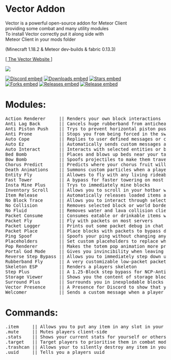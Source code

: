 <div align="left">
  
<h1>Vector Addon</h1>

Vector is a powerful open-source addon for Meteor Client      <br/>
providing some combat and many utility modules                <br/>
To install Vector correctly put it along side with            <br/>
Meteor Client in your mods folder                             <br/>

(Minecraft 1.18.2 & Meteor dev-builds & fabric 0.13.3)        <br/>
  
[[ The Vector Website ]](https://cally72jhb.github.io/website/)  <br/>


<img src="https://invidget.switchblade.xyz/A3nYgbKeXR">       <br/>


[![Discord embed](https://img.shields.io/discord/863813920892518461.svg?logo=discord&logoColor=FFFFFF&style=flat-square&label=Discord&colorA=606060&colorB=7289DA)](https://discord.gg/A3nYgbKeXR)
[![Downloads embed](https://img.shields.io/github/downloads/cally72jhb/vector-addon/total.svg?style=flat-square&label=Downloads&colorA=606060&colorB=4FCF34)](https://github.com/cally72jhb/vector-addon/releases)
[![Stars embed](https://img.shields.io/github/stars/cally72jhb/vector-addon.svg?style=flat-square&label=Stars&colorA=606060&colorB=FDD110)](https://github.com/cally72jhb/vector-addon/stargazers)
<br/>
[![Forks embed](https://img.shields.io/github/forks/cally72jhb/vector-addon.svg?style=flat-square&label=Forks&colorA=606060&colorB=DB4A39)](https://github.com/cally72jhb/vector-addon/network/members)
[![Releases embed](https://badgen.net/github/releases/cally72jhb/vector-addon?style=flat-square&label=Releases&color=158FCC)](https://github.com/cally72jhb/vector-addon/releases)
[![Release embed](https://badgen.net/github/release/cally72jhb/vector-addon?style=flat-square&label=Latest+Release&color=158FCC)](https://github.com/cally72jhb/vector-addon/releases)

</div>

<h1>Modules:</h1>
<pre>
Action Renderer     || Renders your own block interactions
Anti Lag Back       || Cancels huge rubberband from anticheats
Anti Piston Push    || Trys to prevent horizontal piston pushing
Anti Prone          || Stops you from being forced in the swimming animation client-side
Auto Cope           || Replies to user defined messages or copes after death
Auto Ez             || Automatically sends custom messages after killing or popping a player
Auto Interact       || Interacts with selected entities or blocks for you
Bed Bomb            || Places and blows up beds near your targets to deal a lot of damage
Bow Bomb            || Spoofs projectiles to make them travel further and do more damage
Chorus Predict      || Predicts where your chorus fruit will teleport you
Death Animations    || Summons custom particles when a player dies
Entity Fly          || Allowes to fly with any living rideable entity
Fast Tower          || A bypass for faster towering on most servers
Insta Mine Plus     || Trys to immediately mine blocks
Inventory Scroll    || Allows you to scroll in your hotbar while having screens opened
Item Release        || Automatically releases loaded items after a set delay
No Block Trace      || Allows you to interact through selected blocks when holding a pickaxe
No Collision        || Removes selected block or world border collisions client-side
No Fluid            || Removes water and lava collision client-side
Packet Consume      || Consumes eatable or drinkable items with packets
Packet Fly          || Fly with packets on most servers
Packet Logger       || Prints out some packet debug in chat
Packet Place        || Place blocks with packets to bypass desyncing with the server
Ping Spoof          || Spoofs your ping without changing any gameplay
Placeholders        || Set custom placeholders to replace when sending messages
Pop Renderer        || Makes the totem pop animation more pretty
Portal God Mode     || Gives you invincibility when leaving a portal
Reverse Step Bypass || Allows you to immediately step down up to 5 Blocks
Rubberband Fly      || A very customizable low-packet packet fly alternative
Skeleton ESP        || Renders a players skeleton
Step Plus           || A 1.25-Block step bypass for NCP-Anticheats
Storage Viewer      || Shows you the content of storage blocks around you
Surround Plus       || Surrounds you in inexplodable blocks to prevent much explosion damage
Vector Presence     || A Presence for Discord to show that you are playing Vector Addon
Welcomer            || Sends a custom message when a player joins or leaves the server
</pre>

<h1>Commands:</h1>
<pre>
.item     || Allows you to put any item in any slot in your inventory
.mute     || Mutes players client-side
.stats    || Shows your current stats for yourself or others
.target   || Target players to prioritise them in combat modules
.trashcan || Allows your to silently destroy any item in your hand without dropping it
.uuid     || Tells you a players uuid
</pre>
